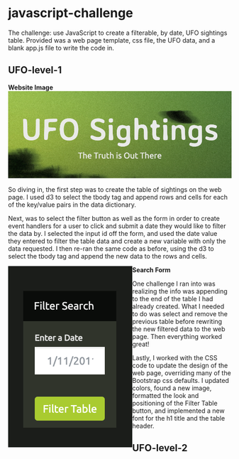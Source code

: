 # javascript-challenge
The challenge: use JavaScript to create a filterable, by date, UFO sightings table. Provided was a web page template, css file, the UFO data, and a blank app.js file to write the code in.

## UFO-level-1

**Website Image**
![Website Image](https://github.com/KristaJoy/javascript-challenge/blob/main/images/sightings.png)

So diving in, the first step was to create the table of sightings on the web page. I used d3 to select the tbody tag and append rows and cells for each of the key/value pairs in the data dictionary.

Next, was to select the filter button as well as the form in order to create event handlers for a user to click and submit a date they would like to filter the data by. I selected the input id off the form, and used the date value they entered to filter the table data and create a new variable with only the data requested. I then re-ran the same code as before, using the d3 to select the tbody tag and append the new data to the rows and cells. 

**Search Form**
<img align="left" src="images/filtersearch.png">

One challenge I ran into was realizing the info was appending to the end of the table I had already created. What I needed to do was select and remove the previous table before rewriting the new filtered data to the web page. Then everything worked great!

Lastly, I worked with the CSS code to update the design of the web page, overriding many of the Bootstrap css defaults. I updated colors, found a new image, formatted the look and positioning of the Filter Table button, and implemented a new font for the h1 title and the table header. 

## UFO-level-2





